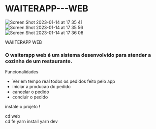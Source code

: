 # WAITERAPP---WEB
![Screen Shot 2023-01-14 at 17 35 41](https://user-images.githubusercontent.com/74063154/212495757-2f07b1a2-69ec-4109-8f74-80c33d125432.png)
![Screen Shot 2023-01-14 at 17 35 56](https://user-images.githubusercontent.com/74063154/212495762-e1e09ca4-94e5-472d-936c-d10d9711b051.png)
![Screen Shot 2023-01-14 at 17 36 08](https://user-images.githubusercontent.com/74063154/212495765-2674703b-b899-40c6-a302-e2713b7c8bd9.png)

WAIITERAPP WEB

### O waiterapp web é um sistema desenvolvido para atender a cozinha de um restaurante.

Funcionalidades

- Ver em tempo real todos os pedidos feito pelo app
- iniciar a producao do pedido
- cancelar o pedido
- concluir o pedido

instale o projeto !

cd web  
cd fe
yarn install
yarn dev
